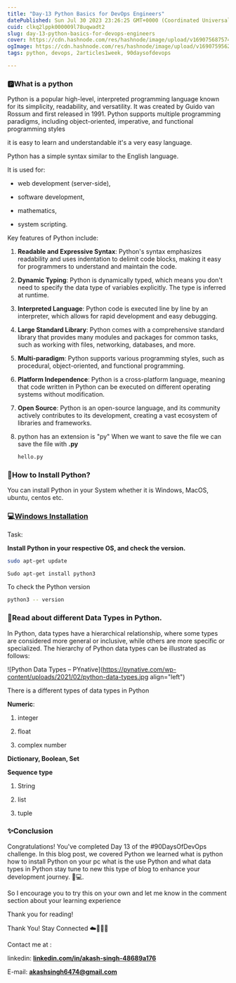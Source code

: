 ```yaml
---
title: "Day-13 Python Basics for DevOps Engineers"
datePublished: Sun Jul 30 2023 23:26:25 GMT+0000 (Coordinated Universal Time)
cuid: clkq2lppk000009l78uqwadt2
slug: day-13-python-basics-for-devops-engineers
cover: https://cdn.hashnode.com/res/hashnode/image/upload/v1690756875747/4927c92c-6b87-45cd-8b18-b24162ad73a5.png
ogImage: https://cdn.hashnode.com/res/hashnode/image/upload/v1690759562206/9a077fbf-6540-42a5-99d5-228f5f3c9b79.png
tags: python, devops, 2articles1week, 90daysofdevops

---
```


### **🅿️What is a python**

Python is a popular high-level, interpreted programming language known for its simplicity, readability, and versatility. It was created by Guido van Rossum and first released in 1991. Python supports multiple programming paradigms, including object-oriented, imperative, and functional programming styles

it is easy to learn and understandable it's a very easy language.

Python has a simple syntax similar to the English language.

It is used for:

* web development (server-side),
    
* software development,
    
* mathematics,
    
* system scripting.
    

Key features of Python include:

1. **Readable and Expressive Syntax**: Python's syntax emphasizes readability and uses indentation to delimit code blocks, making it easy for programmers to understand and maintain the code.
    
2. **Dynamic Typing**: Python is dynamically typed, which means you don't need to specify the data type of variables explicitly. The type is inferred at runtime.
    
3. **Interpreted Language**: Python code is executed line by line by an interpreter, which allows for rapid development and easy debugging.
    
4. **Large Standard Library**: Python comes with a comprehensive standard library that provides many modules and packages for common tasks, such as working with files, networking, databases, and more.
    
5. **Multi-paradigm**: Python supports various programming styles, such as procedural, object-oriented, and functional programming.
    
6. **Platform Independence**: Python is a cross-platform language, meaning that code written in Python can be executed on different operating systems without modification.
    
7. **Open Source**: Python is an open-source language, and its community actively contributes to its development, creating a vast ecosystem of libraries and frameworks.
    
8. python has an extension is "py" When we want to save the file we can save the file with **.py**
    
    ```bash
    hello.py
    ```
    

### **🐍How to Install Python?**

You can install Python in your System whether it is Windows, MacOS, ubuntu, centos etc.

### **💻**[**Windows Installation**](https://www.python.org/downloads/)

Task:

**Install Python in your respective OS, and check the version.**

```bash
sudo apt-get update
```

```bash
Sudo apt-get install python3
```

To check the Python version

```bash
python3 -- version
```

### **📑Read about different Data Types in Python.**

In Python, data types have a hierarchical relationship, where some types are considered more general or inclusive, while others are more specific or specialized. The hierarchy of Python data types can be illustrated as follows:

![Python Data Types – PYnative](https://pynative.com/wp-content/uploads/2021/02/python-data-types.jpg align="left")

There is a different types of data types in Python

**Numeric**:

1. integer
    
2. float
    
3. complex number
    

**Dictionary, Boolean, Set**

**Sequence type**

1. String
    
2. list
    
3. tuple
    

### **✨Conclusion**

Congratulations! You've completed Day 13 of the #90DaysOfDevOps challenge. In this blog post, we covered Python we learned what is python how to install Python on your pc what is the use Python and what data types in Python stay tune to new this type of blog to enhance your development journey. 🚀💻.

So I encourage you to try this on your own and let me know in the comment section about your learning experience

Thank you for reading!

Thank You! Stay Connected ☁️👩‍💻🌈

Contact me at :

linkedin: [**linkedin.com/in/akash-singh-48689a176**](http://linkedin.com/in/akash-singh-48689a176)

E-mail: [**akashsingh6474@gmail.com**](mailto:akashsingh6474@gmail.com)